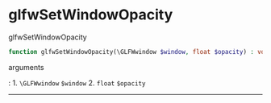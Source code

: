# glfwSetWindowOpacity
glfwSetWindowOpacity

```php
function glfwSetWindowOpacity(\GLFWwindow $window, float $opacity) : void
```



arguments

:    1. `\GLFWwindow` `$window` 
    2. `float` `$opacity` 



---
     
